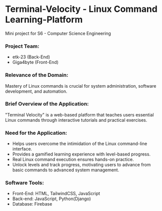 # Terminal-Velocity - Linux Command Learning-Platform
Mini project for S6 - Computer Science Engineering

### Project Team:
 - etk-23 (Back-End)
 - Giga4byte (Front-End)




### Relevance of the Domain:  
Mastery of Linux commands is crucial for system administration, software development, and automation.


### Brief Overview of the Application: 
"Terminal Velocity" is a web-based platform that teaches users essential Linux commands through interactive tutorials and practical exercises.


### Need for the Application: 
 - Helps users overcome the intimidation of the Linux command-line interface.
 - Provides a gamified learning experience with level-based progress.
 - Real Linux command execution ensures hands-on practice.
 - Unlock levels and track progress, motivating users to advance from basic commands to advanced system management.

### Software Tools:
 - Front-End: HTML, TailwindCSS, JavaScript
 - Back-end: JavaScript, Python(Django)
 - Database: Firebase
